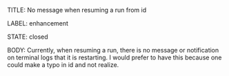 TITLE:
No message when resuming a run from id

LABEL:
enhancement

STATE:
closed

BODY:
Currently, when resuming a run, there is no message or notification on terminal logs that it is restarting. I would prefer to have this because one could make a typo in id and not realize. 


